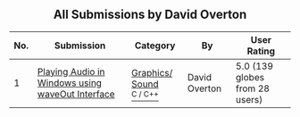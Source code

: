 ﻿<div align="center">

## All Submissions by David Overton

</div>

No.  | Submission | Category | By   | User Rating
---- | ---------- | -------- | ---- | -----------
1 | [Playing Audio in Windows using waveOut Interface<br />](https://github.com/Planet-Source-Code/david-overton-playing-audio-in-windows-using-waveout-interface__3-4422) | [Graphics/ Sound<br /><sup>C / C++</sup>](../ByCategory/graphics-sound__3-15.md) | David Overton | 5.0 (139 globes from 28 users)
